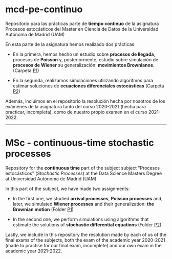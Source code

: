 # mcd-pe-continuo

Repositorio para las prácticas parte de **tiempo continuo** de la asignatura Procesos estocásticos del Master en Ciencia de Datos de la Universidad Autónoma de Madrid (UAM)

En esta parte de la asignatura hemos realizado dos prácticas:

- En la primera, hemos hecho un estudio sobre **procesos de llegada**, procesos de **Poisson** y, posteriormente, estudio sobre simulación de **procesos de Wiener** su generalización: **movimientos Brownianos**. (Carpeta [P1](https://github.com/Ocete/mcd-pe-continuo/tree/main/P1))

- En la segunda, realizamos simulaciones utilizando algoritmos para estimar soluciones de **ecuaciones diferenciales estocásticas** (Carpeta [P2](https://github.com/Ocete/mcd-pe-continuo/tree/main/P2))

Además, incluimos en el repositorio la resolución hecha por nosotros de los exámenes de la asignatura tanto del curso 2020-2021 (hecha para practicar, incompleta), como de nuestro propio examen en el curso 2021-2022.

---

# MSc - continuous-time stochastic processes

Repository for the **continuous time** part of the subject subject "Procesos estocásticos" (*Stochastic Processes*)  at the Data Science Masters Degree at Universidad Autónoma de Madrid (UAM)

In this part of the subject, we have made two assignments:

- In the first one, we studied **arrival processes**, **Poisson processes** and, later, we simulated **Wiener processes** and their generalization: **the Brownian motion** (Folder [P1](https://github.com/Ocete/mcd-pe-continuo/tree/main/P1))

- In the second one, we perform simulations using algorithms that estimate the solutions of **stochastic differential equations** (Folder [P2](https://github.com/Ocete/mcd-pe-continuo/tree/main/P2))

Lastly, we include in this repository the resolution made by each of us of the final exams of the subjects, both the exam of the academic year 2020-2021 (made to practise for our final exam, incomplete) and our own exam in the academic year 2021-2022.
